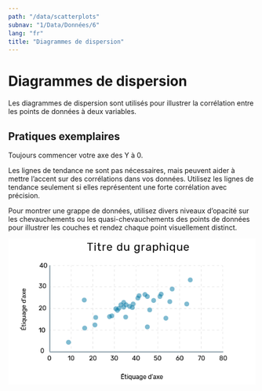 ```yaml
---
path: "/data/scatterplots"
subnav: "1/Data/Données/6"
lang: "fr"
title: "Diagrammes de dispersion"
---
```


<helmet>
<title> Diagrammes de dispersion - Système de conception Aurora </title>
</helmet>

# Diagrammes de dispersion

Les diagrammes de dispersion sont utilisés pour illustrer la corrélation entre les points de données à deux variables.

## Pratiques exemplaires

Toujours commencer votre axe des Y à 0.

Les lignes de tendance ne sont pas nécessaires, mais peuvent aider à mettre l’accent sur des corrélations dans vos données. Utilisez les lignes de tendance seulement si elles représentent une forte corrélation avec précision.

Pour montrer une grappe de données, utilisez divers niveaux d’opacité sur les chevauchements ou les quasi-chevauchements des points de données pour illustrer les couches et rendez chaque point visuellement distinct.

![Image exemplaire du style d'une diagramme de dispersion](../../../img\examples\scatterplot_2_fr.png)

